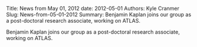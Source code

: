 Title: News from May 01, 2012
date: 2012-05-01
Authors: Kyle Cranmer
Slug: News-from-05-01-2012
Summary:  Benjamin Kaplan joins our group as a post-doctoral research associate, working on ATLAS.

 

 Benjamin Kaplan joins our group as a post-doctoral research associate, working on ATLAS.

 